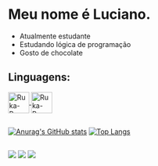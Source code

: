 # Meu nome é Luciano.

- Atualmente estudante
- Estudando lógica de programação
- Gosto de chocolate

## Linguagens:
<div style="display: inline_block">
    <a href="//pt.wikipedia.org/wiki/Portugol"><img align="center" alt="Ruka-Pg" height="43" width="43" src="https://univali-lite.github.io/Portugol-Studio/assets/img/logo.png">
  <a href="//pt.wikipedia.org/wiki/Python"><img align="center" alt="Ruka-Pg" height="43" width="43" src="https://cdn.jsdelivr.net/gh/devicons/devicon/icons/python/python-original.svg">
</div>

  ## 

[![Anurag's GitHub stats](https://github-readme-stats.vercel.app/api?username=rukarey&show_icons=true&theme=merko)](https://github.com/rukarey)
[![Top Langs](https://github-readme-stats.vercel.app/api/top-langs/?username=rukarey&layout=compact&theme=merko)](https://github.com/rukarey)

## 

<div>
  <img src="https://img.shields.io/badge/Gmail-D14836?style=for-the-badge&logo=gmail&logoColor=white">
  <img src="https://img.shields.io/badge/Instagram-E4405F?style=for-the-badge&logo=instagram&logoColor=white">
  <a href="//www.ismycomputeronfire.com/"><img src="https://img.shields.io/badge/LinkedIn-0077B5?style=for-the-badge&logo=linkedin&logoColor=white">
</div>
